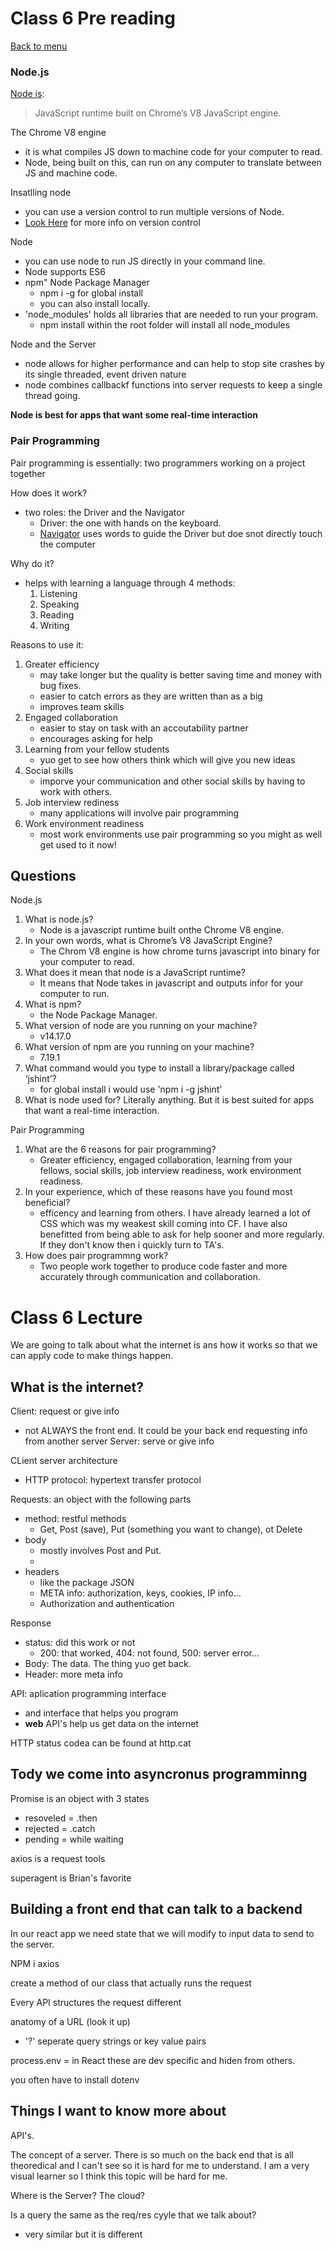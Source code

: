 # Class 6 Pre reading

[Back to menu](../README.md)

### Node.js
[Node is](https://www.sitepoint.com/an-introduction-to-node-js/):
> JavaScript runtime built on Chrome’s V8 JavaScript engine.

The Chrome V8 engine
- it is what compiles JS down to machine code for your computer to read.
- Node, being built on this, can run on any computer to translate between JS and machine code.

Insatlling node
- you can use a version control to run multiple versions of Node.
- [Look Here](https://www.sitepoint.com/quick-tip-multiple-versions-node-nvm/) for more info on version control

Node
- you can use node to run JS directly in your command line. 
- Node supports ES6
- npm" Node Package Manager
  - npm i -g for global install
  - you can also install locally.
- 'node_modules' holds all libraries that are needed to run your program. 
  - npm install within the root folder will install all node_modules

Node and the Server
- node allows for higher performance and can help to stop site crashes by its single threaded, event driven nature
- node combines callbackf functions into server requests to keep a single thread going. 

**Node is best for apps that want some real-time interaction**

### Pair Programming
Pair programming is essentially: two programmers working on a project together

How does it work?
- two roles: the Driver and the Navigator
  - Driver: the one with hands on the keyboard.
  - [Navigator](https://www.codefellows.org/blog/6-reasons-for-pair-programming/) uses words to guide the Driver but doe snot directly touch the computer

Why do it?
- helps with learning a language through 4 methods:
   1. Listening
   2. Speaking
   3. Reading
   4. Writing

Reasons to use it:
1. Greater efficiency
    - may take longer but the quality is better saving time and money with bug fixes.
    - easier to catch errors as they are written than as a big
    - improves team skills
2. Engaged collaboration
    - easier to stay on task with an accoutability partner
    - encourages asking for help
3. Learning from your fellow students
    - yuo get to see how others think which will give you new ideas
4. Social skills
    - imporve your communication and other social skills by having to work with others.
5. Job interview rediness
    - many applications will involve pair programming
6. Work environment readiness
    - most work environments use pair programming so you might as well get used to it now!


## Questions
Node.js

1. What is node.js?
   - Node is a javascript runtime built onthe Chrome V8 engine.
2. In your own words, what is Chrome’s V8 JavaScript Engine?
    - The Chrom V8 engine is how chrome turns javascript into binary for your computer to read.
3. What does it mean that node is a JavaScript runtime?
   - It means that Node takes in javascript and outputs infor for your computer to run.
4. What is npm?
   - the Node Package Manager.
5. What version of node are you running on your machine?
   - v14.17.0
6. What version of npm are you running on your machine?
   - 7.19.1
7. What command would you type to install a library/package called ‘jshint’?    
    - for global install i would use 'npm i -g jshint'
8. What is node used for?
    Literally anything. But it is best suited for apps that want a real-time interaction.

Pair Programming
1. What are the 6 reasons for pair programming?
    - Greater efficiency, engaged collaboration, learning from your fellows, social skills, job interview readiness, work environment readiness.
2. In your experience, which of these reasons have you found most beneficial?
    - efficency and learning from others. I have already learned a lot of CSS which was my weakest skill coming into CF. I have also benefitted from being able to ask for help sooner and more regularly. If they don't know then i quickly turn to TA's.
3. How does pair programmng work?
    - Two people work together to produce code faster and more accurately through communication and collaboration. 


# Class 6 Lecture
We are going to talk about what the internet is ans how it works so that we can apply code to make things happen.

## What is the internet?
Client: request or give info
- not ALWAYS the front end. It could be your back end requesting info from another server
Server: serve or give info

CLient server architecture
- HTTP protocol: hypertext transfer protocol

Requests: an object with the following parts
- method: restful methods
  - Get, Post (save), Put (something you want to change), ot Delete
- body
  - mostly involves Post and Put.
  - 
- headers
  - like the package JSON
  - META info: authorization, keys, cookies, IP info...
  - Authorization and authentication

Response
- status: did this work or not
    - 200: that worked, 404: not found, 500: server error...
- Body: The data. The thing yuo get back.
- Header: more meta info

API: aplication programming interface
- and interface that helps you program
- **web** API's help us get data on the internet

HTTP status codea can be found at http.cat

Tody we come into asyncronus programminng
- 

Promise is an object with 3 states
- resoveled = .then
- rejected = .catch
- pending = while waiting

axios is a request tools

superagent is Brian's favorite

## Building a front end that can talk to a backend
In our react app we need state that we will modify to input data to send to the server.

NPM i axios

create a method of our class that actually runs the request

Every API structures the request different

anatomy of a URL (look it up)
- '?' seperate query strings or key value pairs

process.env = in React these are dev specific and hiden from others.

you often have to install dotenv  




## Things I want to know more about
API's.

The concept of a server. There is so much on the back end that is all theoredical and I can't see so it is hard for me to understand. I am a very visual learner so I think this topic will be hard for me. 

Where is the Server? The cloud?

Is a query the same as the req/res cyyle that we talk about?
- very similar but it is different